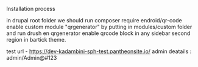 Installation process

in drupal root folder we should run composer require endroid/qr-code
enable custom module "qrgenerator" by putting in modules/custom folder and run drush en qrgenerator
enable qrcode block in any sidebar second region in bartick theme.

test url - https://dev-kadambini-sph-test.pantheonsite.io/
admin deatails : admin/Admin@#123

